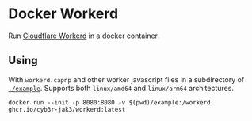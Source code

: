 # Docker Workerd

Run [Cloudflare Workerd](https://github.com/cloudflare/workerd) in a docker container.

## Using

With `workerd.capnp` and other worker javascript files in a subdirectory of [`./example`](./example/). Supports both `linux/amd64` and `linux/arm64` architectures.

`docker run --init -p 8080:8080 -v $(pwd)/example:/workerd ghcr.io/cyb3r-jak3/workerd:latest`
